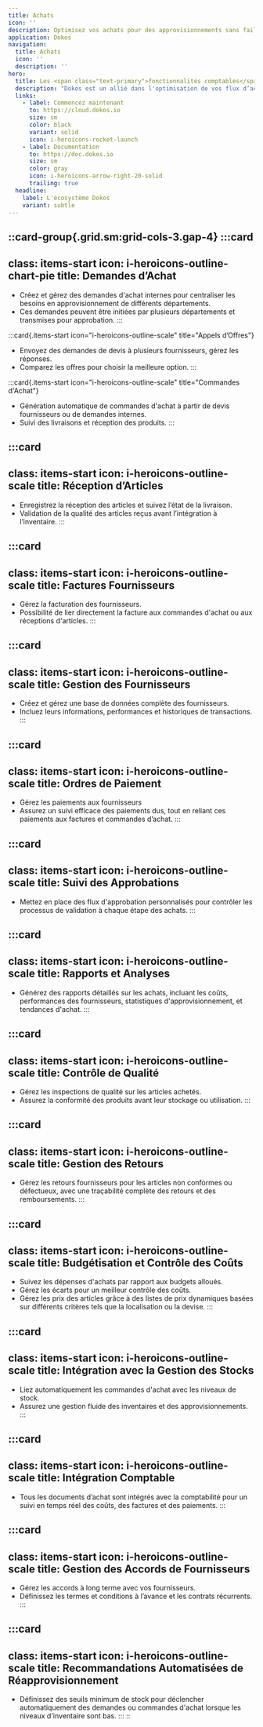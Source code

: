 ```yaml
---
title: Achats
icon: ''
description: Optimisez vos achats pour des approvisionnements sans faille.
application: Dokos
navigation:
  title: Achats
  icon: ''
  description: ''
hero:
  title: Les <span class="text-primary">fonctionnalités comptables</span> détaillées
  description: "Dokos est un allié dans l'optimisation de vos flux d’achats, garantissant une meilleure maîtrise de vos coûts et de vos stocks\_"
  links:
    - label: Commencez maintenant
      to: https://cloud.dokos.io
      size: sm
      color: black
      variant: solid
      icon: i-heroicons-rocket-launch
    - label: Documentation
      to: https://doc.dokos.io
      size: sm
      color: gray
      icon: i-heroicons-arrow-right-20-solid
      trailing: true
  headline:
    label: L'écosystème Dokos
    variant: subtle
---
```


::card-group{.grid.sm:grid-cols-3.gap-4}
  :::card
  ---
  class: items-start
  icon: i-heroicons-outline-chart-pie
  title: Demandes d’Achat
  ---
  - Créez et gérez des demandes d'achat internes pour centraliser les besoins en approvisionnement de différents départements.
  - Ces demandes peuvent être initiées par plusieurs départements et transmises pour approbation.
  :::

  :::card{.items-start icon="i-heroicons-outline-scale" title="Appels d’Offres"}
  - Envoyez des demandes de devis à plusieurs fournisseurs, gérez les réponses.
  - Comparez les offres pour choisir la meilleure option.
  :::

  :::card{.items-start icon="i-heroicons-outline-scale" title="Commandes d'Achat"}
  - Génération automatique de commandes d'achat à partir de devis fournisseurs ou de demandes internes.
  - Suivi des livraisons et réception des produits.
  :::

  :::card
  ---
  class: items-start
  icon: i-heroicons-outline-scale
  title: Réception d’Articles
  ---
  - Enregistrez la réception des articles et suivez l’état de la livraison.
  - Validation de la qualité des articles reçus avant l’intégration à l’inventaire.
  :::

  :::card
  ---
  class: items-start
  icon: i-heroicons-outline-scale
  title: Factures Fournisseurs
  ---
  - Gérez la facturation des fournisseurs.
  - Possibilité de lier directement la facture aux commandes d'achat ou aux réceptions d'articles.
  :::

  :::card
  ---
  class: items-start
  icon: i-heroicons-outline-scale
  title: Gestion des Fournisseurs
  ---
  - Créez et gérez une base de données complète des fournisseurs.
  - Incluez leurs informations, performances et historiques de transactions.
  :::

  :::card
  ---
  class: items-start
  icon: i-heroicons-outline-scale
  title: Ordres de Paiement
  ---
  - Gérez les paiements aux fournisseurs
  - Assurez un suivi efficace des paiements dus, tout en reliant ces paiements aux factures et commandes d’achat.
  :::

  :::card
  ---
  class: items-start
  icon: i-heroicons-outline-scale
  title: Suivi des Approbations
  ---
  - Mettez en place des flux d'approbation personnalisés pour contrôler les processus de validation à chaque étape des achats.
  :::

  :::card
  ---
  class: items-start
  icon: i-heroicons-outline-scale
  title: Rapports et Analyses
  ---
  - Générez des rapports détaillés sur les achats, incluant les coûts, performances des fournisseurs, statistiques d'approvisionnement, et tendances d'achat.
  :::

  :::card
  ---
  class: items-start
  icon: i-heroicons-outline-scale
  title: Contrôle de Qualité
  ---
  - Gérez les inspections de qualité sur les articles achetés.
  - Assurez la conformité des produits avant leur stockage ou utilisation.
  :::

  :::card
  ---
  class: items-start
  icon: i-heroicons-outline-scale
  title: Gestion des Retours
  ---
  - Gérez les retours fournisseurs pour les articles non conformes ou défectueux, avec une traçabilité complète des retours et des remboursements.
  :::

  :::card
  ---
  class: items-start
  icon: i-heroicons-outline-scale
  title: Budgétisation et Contrôle des Coûts
  ---
  - Suivez les dépenses d'achats par rapport aux budgets alloués.
  - Gérez les écarts pour un meilleur contrôle des coûts.
  - Gérez les prix des articles grâce à des listes de prix dynamiques basées sur différents critères tels que la localisation ou la devise.
  :::

  :::card
  ---
  class: items-start
  icon: i-heroicons-outline-scale
  title: Intégration avec la Gestion des Stocks
  ---
  - Liez automatiquement les commandes d'achat avec les niveaux de stock.
  - Assurez une gestion fluide des inventaires et des approvisionnements.
  :::

  :::card
  ---
  class: items-start
  icon: i-heroicons-outline-scale
  title: Intégration Comptable
  ---
  - Tous les documents d’achat sont intégrés avec la comptabilité pour un suivi en temps réel des coûts, des factures et des paiements.
  :::

  :::card
  ---
  class: items-start
  icon: i-heroicons-outline-scale
  title: Gestion des Accords de Fournisseurs
  ---
  - Gérez les accords à long terme avec vos fournisseurs.
  - Définissez les termes et conditions à l’avance et les contrats récurrents.
  :::

  :::card
  ---
  class: items-start
  icon: i-heroicons-outline-scale
  title: Recommandations Automatisées de Réapprovisionnement
  ---
  - Définissez des seuils minimum de stock pour déclencher automatiquement des demandes ou commandes d'achat lorsque les niveaux d'inventaire sont bas.
  :::
::
